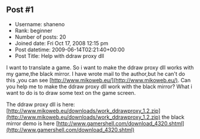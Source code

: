 ## Post #1
- Username: shaneno
- Rank: beginner
- Number of posts: 20
- Joined date: Fri Oct 17, 2008 12:15 pm
- Post datetime: 2009-06-14T02:21:40+00:00
- Post Title: Help with  ddraw proxy dll

I want to translate a game.
So i want to make the ddraw proxy dll works with my game,the black mirror.
I have wrote mail to the author,but he can't do this ,you can see
[http://www.mikoweb.eu/](http://www.mikoweb.eu/).
Can you help me to make the ddraw proxy dll work with the black mirror?
What i want to do is to draw some text on the game screen.

The ddraw proxy dll is here:
[http://www.mikoweb.eu/downloads/work_ddrawproxy_1.2.zip](http://www.mikoweb.eu/downloads/work_ddrawproxy_1.2.zip)
the black mirror demo is here
[http://www.gamershell.com/download_4320.shtml](http://www.gamershell.com/download_4320.shtml)
